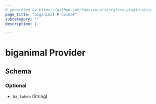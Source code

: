 ```yaml
---
# generated by https://github.com/hashicorp/terraform-plugin-docs
page_title: "biganimal Provider"
subcategory: ""
description: |-

---
```


# biganimal Provider





<!-- schema generated by tfplugindocs -->
## Schema

### Optional

- `ba_token` (String)
